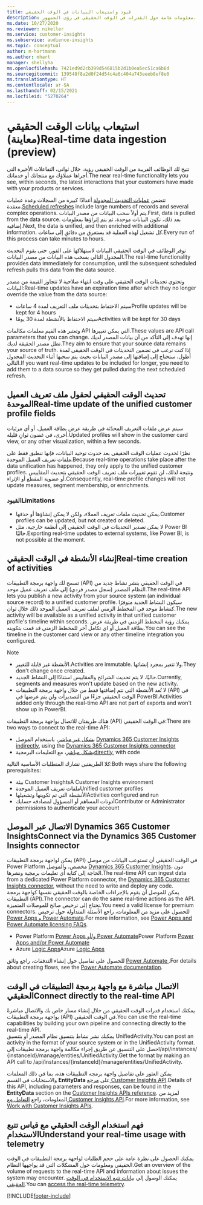```yaml
---
title: قيود واستيعاب البيانات في الوقت الحقيقي
description: معلومات عامة حول القدرات في الوقت الحقيقي في رؤى الجمهور.
ms.date: 10/27/2020
ms.reviewer: nikeller
ms.service: customer-insights
ms.subservice: audience-insights
ms.topic: conceptual
author: m-hartmann
ms.author: mhart
manager: shellyha
ms.openlocfilehash: 7421ed9d2cb399d546815b2d1b0ea5ec51ca6b6d
ms.sourcegitcommit: 139548f8a2d0f24d54c4a6c404a743eeeb8ef8e0
ms.translationtype: HT
ms.contentlocale: ar-SA
ms.lasthandoff: 02/15/2021
ms.locfileid: "5270264"
---
```

# <a name="real-time-data-ingestion-preview"></a><span data-ttu-id="bfd1d-103">استيعاب بيانات الوقت الحقيقي (معاينة)</span><span class="sxs-lookup"><span data-stu-id="bfd1d-103">Real-time data ingestion (preview)</span></span>

<span data-ttu-id="bfd1d-104">تتيح لك الوظائف القريبة من الوقت الحقيقي رؤية، خلال ثواني، التفاعلات الأخيرة التي أجراها عملاؤك مع منتجاتك أو خدماتك.</span><span class="sxs-lookup"><span data-stu-id="bfd1d-104">The near real-time functionality lets you see, within seconds, the latest interactions that your customers have made with your products or services.</span></span>

<span data-ttu-id="bfd1d-105">تتضمن [عمليات التحديث المجدولة](system.md#schedule-tab) أعدادًا كبيرة من السجلات وعدة عمليات معقدة.</span><span class="sxs-lookup"><span data-stu-id="bfd1d-105">[Scheduled refreshes](system.md#schedule-tab) include large numbers of records and several complex operations.</span></span> <span data-ttu-id="bfd1d-106">يتم أولاً سحب البيانات من مصدر البيانات.</span><span class="sxs-lookup"><span data-stu-id="bfd1d-106">First, data is pulled from the data source.</span></span> <span data-ttu-id="bfd1d-107">بعد ذلك، تكون البيانات موحدة، ثم يتم إثراؤها بمعلومات إضافية.</span><span class="sxs-lookup"><span data-stu-id="bfd1d-107">Next, the data is unified, and then enriched with additional information.</span></span> <span data-ttu-id="bfd1d-108">كل تشغيل لهذه العملية قد يستغرق من دقائق إلى ساعات.</span><span class="sxs-lookup"><span data-stu-id="bfd1d-108">Every run of this process can take minutes to hours.</span></span>

<span data-ttu-id="bfd1d-109">توفر الوظائف في الوقت الحقيقي البيانات لاستهلاكها على الفور، حتى يقوم التحديث المجدول التالي بسحب هذه البيانات من مصدر البيانات.</span><span class="sxs-lookup"><span data-stu-id="bfd1d-109">The real-time functionality provides data immediately for consumption, until the subsequent scheduled refresh pulls this data from the data source.</span></span>

<span data-ttu-id="bfd1d-110">وتحتوي تحديثات الوقت الحقيقي على وقت انتهاء صلاحية لا تتجاوز القيمة من مصدر البيانات:</span><span class="sxs-lookup"><span data-stu-id="bfd1d-110">Real-time updates have an expiration time after which they no longer override the value from the data source:</span></span>

- <span data-ttu-id="bfd1d-111">سيتم الاحتفاظ بتحديثات ملف التعريف لمدة 4 ساعات</span><span class="sxs-lookup"><span data-stu-id="bfd1d-111">Profile updates will be kept for 4 hours</span></span>
- <span data-ttu-id="bfd1d-112">سيتم الاحتفاظ بالأنشطة لمدة 30 يومًا</span><span class="sxs-lookup"><span data-stu-id="bfd1d-112">Activities will be kept for 30 days</span></span>

<span data-ttu-id="bfd1d-113">وتعتبر هذه القيم معلمات مكالمات API التي يمكن تغييرها.</span><span class="sxs-lookup"><span data-stu-id="bfd1d-113">These values are API call parameters that you can change.</span></span> <span data-ttu-id="bfd1d-114">إنها تهدف إلى التأكد من أن بيانات المصدر لديك تظل مصدر الحقيقة لديك.</span><span class="sxs-lookup"><span data-stu-id="bfd1d-114">They aim to ensure that your source data remains your source of truth.</span></span> <span data-ttu-id="bfd1d-115">إذا كنت ترغب في تضمين التحديثات في الوقت الحقيقي لمدة أطول، ستحتاج إلى إضافتها إلى مصدر البيانات بحيث يتم سحبها أثناء التحديث المجدول التالي.</span><span class="sxs-lookup"><span data-stu-id="bfd1d-115">If you want real-time updates to be included for longer, you need to add them to a data source so they get pulled during the next scheduled refresh.</span></span>

## <a name="real-time-update-of-the-unified-customer-profile-fields"></a><span data-ttu-id="bfd1d-116">تحديث الوقت الحقيقي لحقول ملف تعريف العميل الموحدة</span><span class="sxs-lookup"><span data-stu-id="bfd1d-116">Real-time update of the unified customer profile fields</span></span>

<span data-ttu-id="bfd1d-117">سيتم عرض ملفات التعريف المحدّثة في طريقة عرض بطاقة العميل، أو أي مرئيات أخرى، في غضون ثوانٍ قليلة.</span><span class="sxs-lookup"><span data-stu-id="bfd1d-117">Updated profiles will show in the customer card view, or any other visualization, within a few seconds.</span></span>

<span data-ttu-id="bfd1d-118">نظرًا لحدوث عمليات الوقت الحقيقي بعد حدوث توحيد البيانات، فإنها تنطبق فقط على ملفات تعريف العميل الموحدة.</span><span class="sxs-lookup"><span data-stu-id="bfd1d-118">Because real-time operations take place after the data unification has happened, they only apply to the unified customer profiles.</span></span> <span data-ttu-id="bfd1d-119">ونتيجة لذلك، لن تقوم تغييرات ملف تعريف الوقت الحقيقي بتحديث المقاييس أو عضوية المقطع أو الإثراء.</span><span class="sxs-lookup"><span data-stu-id="bfd1d-119">Consequently, real-time profile changes will not update measures, segment membership, or enrichments.</span></span>

### <a name="limitations"></a><span data-ttu-id="bfd1d-120">القيود</span><span class="sxs-lookup"><span data-stu-id="bfd1d-120">Limitations</span></span>

- <span data-ttu-id="bfd1d-121">يمكن تحديث ملفات تعريف العملاء، ولكن لا يمكن إنشاؤها أو حذفها.</span><span class="sxs-lookup"><span data-stu-id="bfd1d-121">Customer profiles can be updated, but not created or deleted.</span></span>
- <span data-ttu-id="bfd1d-122">لا يمكن تصدير التحديثات في الوقت الحقيقي إلى أنظمة خارجية، مثل Power BI حاليًا.</span><span class="sxs-lookup"><span data-stu-id="bfd1d-122">Exporting real-time updates to external systems, like Power BI, is not possible at the moment.</span></span>

## <a name="real-time-creation-of-activities"></a><span data-ttu-id="bfd1d-123">إنشاء الأنشطة في الوقت الحقيقي</span><span class="sxs-lookup"><span data-stu-id="bfd1d-123">Real-time creation of activities</span></span>

<span data-ttu-id="bfd1d-124">تسمح لك واجهة برمجة التطبيقات (API) في الوقت الحقيقي بنشر نشاط جديد من النظام المصدر (سجل مصدر فردي) إلى ملف تعريف عميل موحد.</span><span class="sxs-lookup"><span data-stu-id="bfd1d-124">The real-time API lets you publish a new activity from your source system (an individual source record) to a unified customer profile.</span></span> <span data-ttu-id="bfd1d-125">سيكون النشاط الجديد متوفرًا كنشاط موحد في المخطط الزمني لملف تعريف العميل الموحد ذلك خلال ثوان.</span><span class="sxs-lookup"><span data-stu-id="bfd1d-125">The new activity will be available as a unified activity in that unified customer profile's timeline within seconds.</span></span> <span data-ttu-id="bfd1d-126">يمكنك رؤية المخطط الزمني في طريقة عرض بطاقة العميل أو اي تكامل آخر للمخطط الزمني قد قمت بتكوينه.</span><span class="sxs-lookup"><span data-stu-id="bfd1d-126">You can see the timeline in the customer card view or any other timeline integration you configured.</span></span>

> [!NOTE]
>
> - <span data-ttu-id="bfd1d-127">الأنشطة غير قابلة للتغيير.</span><span class="sxs-lookup"><span data-stu-id="bfd1d-127">Activities are immutable.</span></span> <span data-ttu-id="bfd1d-128">ولا تتغير بمجرد إنشائها.</span><span class="sxs-lookup"><span data-stu-id="bfd1d-128">They don't change once created.</span></span>
> - <span data-ttu-id="bfd1d-129">حاليًا، لا يتم تحديث الشرائح والمقاييس استنادًا إلى النشاط الجديد.</span><span class="sxs-lookup"><span data-stu-id="bfd1d-129">Currently, segments and measures won't update based on the new activity.</span></span>
> - <span data-ttu-id="bfd1d-130">لا تُعد الأنشطة التي تتم إضافتها فقط من خلال واجهة برمجة التطبيقات (API) في الوقت الحقيقي جزءًا من التصديرات ولن يتم عرضها في PowerBI.</span><span class="sxs-lookup"><span data-stu-id="bfd1d-130">Activities added only through the real-time API are not part of exports and won't show up in PowerBI.</span></span>

<span data-ttu-id="bfd1d-131">هناك طريقتان للاتصال بواجهة برمجة التطبيقات (API) في الوقت الحقيقي:</span><span class="sxs-lookup"><span data-stu-id="bfd1d-131">There are two ways to connect to the real-time API:</span></span>

- <span data-ttu-id="bfd1d-132">[بشكل غير مباشر](#connect-via-the-dynamics-365-customer-insights-connector)، باستخدام الموصل [Dynamics 365 Customer Insights ](https://docs.microsoft.com/connectors/customerinsights/)</span><span class="sxs-lookup"><span data-stu-id="bfd1d-132">[indirectly](#connect-via-the-dynamics-365-customer-insights-connector), using the [Dynamics 365 Customer Insights connector](https://docs.microsoft.com/connectors/customerinsights/)</span></span>
- <span data-ttu-id="bfd1d-133">[بشكل مباشر](#connect-directly-to-the-real-time-api)، مع التعليمات البرمجية</span><span class="sxs-lookup"><span data-stu-id="bfd1d-133">[directly](#connect-directly-to-the-real-time-api), with code</span></span>

<span data-ttu-id="bfd1d-134">كلا الطريقتين تشارك المتطلبات الأساسية التالية:</span><span class="sxs-lookup"><span data-stu-id="bfd1d-134">Both ways share the following prerequisites:</span></span>

- <span data-ttu-id="bfd1d-135">بيئة Customer Insights</span><span class="sxs-lookup"><span data-stu-id="bfd1d-135">A Customer Insights environment</span></span>
- <span data-ttu-id="bfd1d-136">ملفات تعريف العميل الموحدة</span><span class="sxs-lookup"><span data-stu-id="bfd1d-136">Unified customer profiles</span></span>
- <span data-ttu-id="bfd1d-137">الأنشطة التي تم تكوينها وتشغيلها</span><span class="sxs-lookup"><span data-stu-id="bfd1d-137">Activities configured and run</span></span>
- <span data-ttu-id="bfd1d-138">أذونات المساهم أو المسؤول لمصادقه حسابك</span><span class="sxs-lookup"><span data-stu-id="bfd1d-138">Contributor or Administrator permissions to authenticate your account</span></span>

## <a name="connect-via-the-dynamics-365-customer-insights-connector"></a><span data-ttu-id="bfd1d-139">الاتصال عبر الموصل Dynamics 365 Customer Insights</span><span class="sxs-lookup"><span data-stu-id="bfd1d-139">Connect via the Dynamics 365 Customer Insights connector</span></span>

<span data-ttu-id="bfd1d-140">يمكن لواجهة برمجة التطبيقات (API) في الوقت الحقيقي أن تستوعب البيانات من موصل Power Platform مخصص، والموصل [Dynamics 365 Customer Insights](https://docs.microsoft.com/connectors/customerinsights/)، دون الحاجة إلى كتابة أي تعليمات برمجية ونشرها.</span><span class="sxs-lookup"><span data-stu-id="bfd1d-140">The real-time API can ingest data from a dedicated Power Platform connector, the [Dynamics 365 Customer Insights connector](https://docs.microsoft.com/connectors/customerinsights/), without the need to write and deploy any code.</span></span>    
<span data-ttu-id="bfd1d-141">يمكن للموصل أن يقوم بالإجراءات الخاصة بالوقت الحقيقي نفسها كواجهة برمجة التطبيقات (API).</span><span class="sxs-lookup"><span data-stu-id="bfd1d-141">The connector can do the same real-time actions as the API.</span></span> <span data-ttu-id="bfd1d-142">تحتاج إلى ترخيص صالح للموصلات المتميزة.</span><span class="sxs-lookup"><span data-stu-id="bfd1d-142">You need a valid license for premium connectors.</span></span> <span data-ttu-id="bfd1d-143">للحصول على مزيد من المعلومات، راجع الأسئلة المتداولة حول ترخيص [Power Apps و Power Automate](https://docs.microsoft.com/power-platform/admin/powerapps-flow-licensing-faq).</span><span class="sxs-lookup"><span data-stu-id="bfd1d-143">For more information, see [Power Apps and Power Automate licensing FAQs](https://docs.microsoft.com/power-platform/admin/powerapps-flow-licensing-faq).</span></span>

- <span data-ttu-id="bfd1d-144">Power Platform [Power Apps و/أو Power Automate](https://docs.microsoft.com/connectors/)</span><span class="sxs-lookup"><span data-stu-id="bfd1d-144">Power Platform [Power Apps and/or Power Automate](https://docs.microsoft.com/connectors/)</span></span>
- <span data-ttu-id="bfd1d-145">Azure [Logic Apps](https://docs.microsoft.com/azure/connectors/apis-list)</span><span class="sxs-lookup"><span data-stu-id="bfd1d-145">Azure [Logic Apps](https://docs.microsoft.com/azure/connectors/apis-list)</span></span>

<span data-ttu-id="bfd1d-146">للحصول على تفاصيل حول إنشاء التدفقات، راجع وثائق [Power Automate ](https://docs.microsoft.com/power-automate/).</span><span class="sxs-lookup"><span data-stu-id="bfd1d-146">For details about creating flows, see the [Power Automate documentation](https://docs.microsoft.com/power-automate/).</span></span>

## <a name="connect-directly-to-the-real-time-api"></a><span data-ttu-id="bfd1d-147">الاتصال مباشرة مع واجهة برمجة التطبيقات في الوقت الحقيقي</span><span class="sxs-lookup"><span data-stu-id="bfd1d-147">Connect directly to the real-time API</span></span>

<span data-ttu-id="bfd1d-148">يمكنك استخدام قدرات الوقت الحقيقي من خلال إنشاء مسار خاص بك والاتصال مباشرةً بواجهة برمجة التطبيقات (API) في الوقت الحقيقي.</span><span class="sxs-lookup"><span data-stu-id="bfd1d-148">You can use the real-time capabilities by building your own pipeline and connecting directly to the real-time API.</span></span>    
<span data-ttu-id="bfd1d-149">يمكنك نشر نشاط بتنسيق نظام المصدر أو بتنسيق UnifiedActivity‬.</span><span class="sxs-lookup"><span data-stu-id="bfd1d-149">You can post an activity in the format of your source system or in the UnifiedActivity format.</span></span> <span data-ttu-id="bfd1d-150">احصل على التنسيق عن طريق إجراء مكالمة واجهة برمجة تطبيقات إلى/api/instances/ {instanceId}/manage/entities/UnifiedActivity.</span><span class="sxs-lookup"><span data-stu-id="bfd1d-150">Get the format by making an API call to /api/instances/{instanceId}/manage/entities/UnifiedActivity.</span></span>

<span data-ttu-id="bfd1d-151">يمكن العثور على تفاصيل واجهة برمجه التطبيقات هذه، بما في ذلك المعلمات والاستجابات في القسم **EntityData** على [مرجع Customer Insights API](https://developer.ci.ai.dynamics.com/api-details#api=CustomerInsights).</span><span class="sxs-lookup"><span data-stu-id="bfd1d-151">Details of this API, including parameters and responses, can be found in the **EntityData** section on the [Customer Insights APIs reference](https://developer.ci.ai.dynamics.com/api-details#api=CustomerInsights).</span></span> <span data-ttu-id="bfd1d-152">لمزيد من المعلومات، راجع [التعامل مع Customer Insights API](apis.md).</span><span class="sxs-lookup"><span data-stu-id="bfd1d-152">For more information, see [Work with Customer Insights APIs](apis.md).</span></span>

## <a name="understand-your-real-time-usage-with-telemetry"></a><span data-ttu-id="bfd1d-153">فهم استخدام الوقت الحقيقي مع قياس تتبع الاستخدام</span><span class="sxs-lookup"><span data-stu-id="bfd1d-153">Understand your real-time usage with telemetry</span></span>

<span data-ttu-id="bfd1d-154">يمكنك الحصول على نظرة عامة على حجم الطلبات لواجهة برمجة التطبيقات في الوقت الحقيقي ومعلومات حول المشكلات التي قد يواجهها النظام.</span><span class="sxs-lookup"><span data-stu-id="bfd1d-154">Get an overview of the volume of requests to the real-time API and information about issues the system may encounter.</span></span> <span data-ttu-id="bfd1d-155">يمكنك الوصول إلى [بيانات تتبع الاستخدام في الوقت الحقيقي](system.md#api-usage-tab).</span><span class="sxs-lookup"><span data-stu-id="bfd1d-155">You can [access the real-time telemetry](system.md#api-usage-tab).</span></span> 


[!INCLUDE[footer-include](../includes/footer-banner.md)]